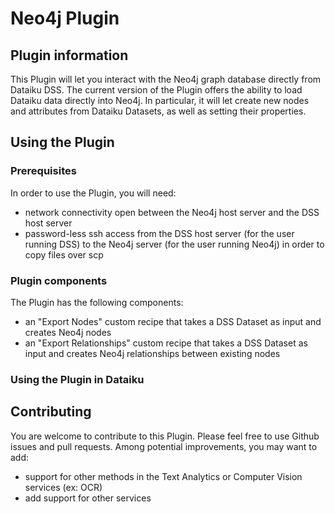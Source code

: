 # Neo4j Plugin


## Plugin information

This Plugin will let you interact with the Neo4j graph database directly from Dataiku DSS. 
The current version of the Plugin offers the ability to load Dataiku data directly into Neo4j. In particular, it will let create new nodes and attributes from Dataiku Datasets, as well as setting their properties. 

## Using the Plugin

### Prerequisites
In order to use the Plugin, you will need:

* network connectivity open between the Neo4j host server and the DSS host server 
* password-less ssh access from the DSS host server (for the user running DSS) to the Neo4j server (for the user running Neo4j) in order to copy files over scp 

### Plugin components
The Plugin has the following components:

* an "Export Nodes" custom recipe that takes a DSS Dataset as input and creates Neo4j nodes
* an "Export Relationships" custom recipe that takes a DSS Dataset as input and creates Neo4j relationships between existing nodes

### Using the Plugin in Dataiku


## Contributing
You are welcome to contribute to this Plugin. Please feel free to use Github issues and pull requests. Among potential improvements, you may want to add:

* support for other methods in the Text Analytics or Computer Vision services (ex: OCR)
* add support for other services